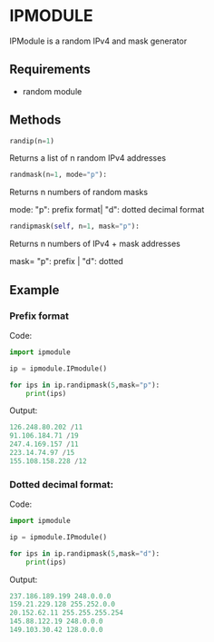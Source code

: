 # IPMODULE

IPModule is a random IPv4 and mask generator

## Requirements

* random module

## Methods

```python
randip(n=1)
```

Returns a list of n random IPv4 addresses

```python
randmask(n=1, mode="p"):
```

Returns n numbers of random masks 

mode: "p": prefix format| "d": dotted decimal format

```python
randipmask(self, n=1, mask="p"):
```

Returns n numbers of IPv4 + mask addresses

mask= "p": prefix | "d": dotted

## Example

### Prefix format

Code:

```python
import ipmodule

ip = ipmodule.IPmodule()

for ips in ip.randipmask(5,mask="p"):
    print(ips)
```

Output:

```python
126.248.80.202 /11
91.106.184.71 /19
247.4.169.157 /11
223.14.74.97 /15
155.108.158.228 /12
```

### Dotted decimal format:

Code:

```python
import ipmodule

ip = ipmodule.IPmodule()

for ips in ip.randipmask(5,mask="d"):
    print(ips)
```

Output:

```python
237.186.189.199 248.0.0.0
159.21.229.128 255.252.0.0
20.152.62.11 255.255.255.254
145.88.122.19 248.0.0.0
149.103.30.42 128.0.0.0
```
